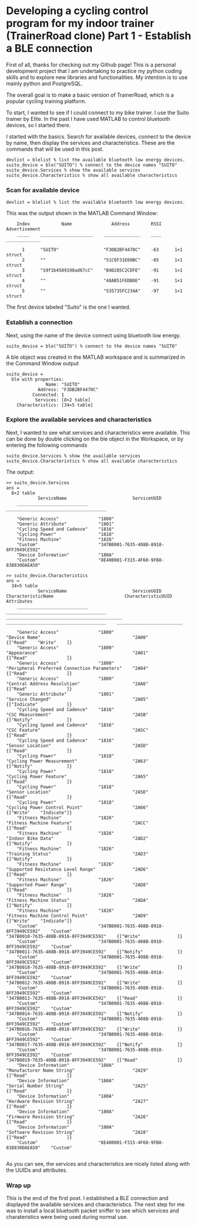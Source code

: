 # Developing a cycling control program for my indoor trainer (TrainerRoad clone) Part 1 - Establish a BLE connection
First of all, thanks for checking out my Github page! 
This is a personal development project that I am undertaking to practice my python coding skills and to explore new libraries and functionalities. 
My intention is to use mainly python and PostgreSQL.

The overall goal is to make a basic version of TrainerRoad, which is a popular cycling training platform. 

To start, I wanted to see if I could connect to my bike trainer. I use the Suito trainer by Elite. 
In the past I have used MATLAB to control bluetooth devices, so I started there. 

I started with the basics. Search for available devices, connect to the device by name, then display the services and characteristics. 
These are the commands that will be used in this post.
```
devlist = blelist % list the available bluetooth low energy devices.
suito_device = ble("SUITO") % connect to the device names "SUITO"
suito_device.Services % show the available services
suito_device.Characteristics % show all available characteristics
```

### Scan for available device

```
devlist = blelist % list the available bluetooth low energy devices.
```
This was the output shown in the MATLAB Command Window:
```
    Index            Name               Address        RSSI    Advertisement
    _____    ____________________    ______________    ____    _____________

      1      "SUITO"                 "F3DB2BF4470C"    -63      1×1 struct  
      2      ""                      "51C6F31E60BC"    -65      1×1 struct  
      3      "S9f1b4589198ad67cC"    "B4D285C2CDFE"    -91      1×1 struct  
      4      ""                      "48AB51FEDB8E"    -91      1×1 struct  
      5      ""                      "535735FC234A"    -97      1×1 struct  
```
The first device labeled "Suito" is the one I wanted.

### Establish a connection
Next, using the name of the device connect using bluetooth low energy.
```
suito_device = ble("SUITO") % connect to the device names "SUITO"
```
A ble object was created in the MATLAB workspace and is summarized in the Command Window output
```
suito_device = 
  ble with properties:
               Name: "SUITO"
            Address: "F3DB2BF4470C"
          Connected: 1
           Services: [8×2 table]
    Characteristics: [34×5 table]
```

### Explore the available services and characteristics
Next, I wanted to see what services and characteristics were available. This can be done by double clicking on the ble object in the Workspace, or by entering the following commands
```
suito_device.Services % show the available services
suito_device.Characteristics % show all available characteristics
```
The output:
```
>> suito_device.Services
ans =
  8×2 table
            ServiceName                         ServiceUUID              
    ___________________________    ______________________________________

    "Generic Access"               "1800"                                
    "Generic Attribute"            "1801"                                
    "Cycling Speed and Cadence"    "1816"                                
    "Cycling Power"                "1818"                                
    "Fitness Machine"              "1826"                                
    "Custom"                       "347B0001-7635-408B-8918-8FF3949CE592"
    "Device Information"           "180A"                                
    "Custom"                       "8E400001-F315-4F60-9FB8-838830DAEA50"

>> suito_device.Characteristics
ans =
  34×5 table
            ServiceName                         ServiceUUID                               CharacteristicName                           CharacteristicUUID                     Attributes        
    ___________________________    ______________________________________    ____________________________________________    ______________________________________    _________________________

    "Generic Access"               "1800"                                    "Device Name"                                   "2A00"                                    {["Read"    "Write"    ]}
    "Generic Access"               "1800"                                    "Appearance"                                    "2A01"                                    {["Read"               ]}
    "Generic Access"               "1800"                                    "Peripheral Preferred Connection Parameters"    "2A04"                                    {["Read"               ]}
    "Generic Access"               "1800"                                    "Central Address Resolution"                    "2AA6"                                    {["Read"               ]}
    "Generic Attribute"            "1801"                                    "Service Changed"                               "2A05"                                    {["Indicate"           ]}
    "Cycling Speed and Cadence"    "1816"                                    "CSC Measurement"                               "2A5B"                                    {["Notify"             ]}
    "Cycling Speed and Cadence"    "1816"                                    "CSC Feature"                                   "2A5C"                                    {["Read"               ]}
    "Cycling Speed and Cadence"    "1816"                                    "Sensor Location"                               "2A5D"                                    {["Read"               ]}
    "Cycling Power"                "1818"                                    "Cycling Power Measurement"                     "2A63"                                    {["Notify"             ]}
    "Cycling Power"                "1818"                                    "Cycling Power Feature"                         "2A65"                                    {["Read"               ]}
    "Cycling Power"                "1818"                                    "Sensor Location"                               "2A5D"                                    {["Read"               ]}
    "Cycling Power"                "1818"                                    "Cycling Power Control Point"                   "2A66"                                    {["Write"    "Indicate"]}
    "Fitness Machine"              "1826"                                    "Fitness Machine Feature"                       "2ACC"                                    {["Read"               ]}
    "Fitness Machine"              "1826"                                    "Indoor Bike Data"                              "2AD2"                                    {["Notify"             ]}
    "Fitness Machine"              "1826"                                    "Training Status"                               "2AD3"                                    {["Notify"             ]}
    "Fitness Machine"              "1826"                                    "Supported Resistance Level Range"              "2AD6"                                    {["Read"               ]}
    "Fitness Machine"              "1826"                                    "Supported Power Range"                         "2AD8"                                    {["Read"               ]}
    "Fitness Machine"              "1826"                                    "Fitness Machine Status"                        "2ADA"                                    {["Notify"             ]}
    "Fitness Machine"              "1826"                                    "Fitness Machine Control Point"                 "2AD9"                                    {["Write"    "Indicate"]}
    "Custom"                       "347B0001-7635-408B-8918-8FF3949CE592"    "Custom"                                        "347B0010-7635-408B-8918-8FF3949CE592"    {["Write"              ]}
    "Custom"                       "347B0001-7635-408B-8918-8FF3949CE592"    "Custom"                                        "347B0011-7635-408B-8918-8FF3949CE592"    {["Notify"             ]}
    "Custom"                       "347B0001-7635-408B-8918-8FF3949CE592"    "Custom"                                        "347B0018-7635-408B-8918-8FF3949CE592"    {["Write"              ]}
    "Custom"                       "347B0001-7635-408B-8918-8FF3949CE592"    "Custom"                                        "347B0012-7635-408B-8918-8FF3949CE592"    {["Write"              ]}
    "Custom"                       "347B0001-7635-408B-8918-8FF3949CE592"    "Custom"                                        "347B0013-7635-408B-8918-8FF3949CE592"    {["Read"               ]}
    "Custom"                       "347B0001-7635-408B-8918-8FF3949CE592"    "Custom"                                        "347B0014-7635-408B-8918-8FF3949CE592"    {["Notify"             ]}
    "Custom"                       "347B0001-7635-408B-8918-8FF3949CE592"    "Custom"                                        "347B0016-7635-408B-8918-8FF3949CE592"    {["Write"              ]}
    "Custom"                       "347B0001-7635-408B-8918-8FF3949CE592"    "Custom"                                        "347B0017-7635-408B-8918-8FF3949CE592"    {["Notify"             ]}
    "Custom"                       "347B0001-7635-408B-8918-8FF3949CE592"    "Custom"                                        "347B0019-7635-408B-8918-8FF3949CE592"    {["Read"               ]}
    "Device Information"           "180A"                                    "Manufacturer Name String"                      "2A29"                                    {["Read"               ]}
    "Device Information"           "180A"                                    "Serial Number String"                          "2A25"                                    {["Read"               ]}
    "Device Information"           "180A"                                    "Hardware Revision String"                      "2A27"                                    {["Read"               ]}
    "Device Information"           "180A"                                    "Firmware Revision String"                      "2A26"                                    {["Read"               ]}
    "Device Information"           "180A"                                    "Software Revision String"                      "2A28"                                    {["Read"               ]}
    "Custom"                       "8E400001-F315-4F60-9FB8-838830DAEA50"    "Custom"                  
  
```
As you can see, the services and characteristics are nicely listed along with the UUIDs and attributes. 

### Wrap up

This is the end of the first post. I established a BLE connection and displayed the available services and characteristics. 
The next step for me was to install a local bluetooth packet sniffer to see which services and charateristics were being used during normal use. 


